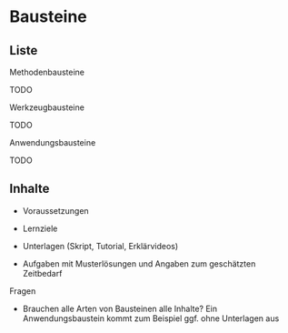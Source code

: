 # Bausteine

## Liste

Methodenbausteine

TODO

Werkzeugbausteine

TODO

Anwendungsbausteine

TODO

## Inhalte

- Voraussetzungen

- Lernziele

- Unterlagen (Skript, Tutorial, Erklärvideos)

- Aufgaben mit Musterlösungen und Angaben zum geschätzten Zeitbedarf

Fragen

- Brauchen alle Arten von Bausteinen alle Inhalte? Ein Anwendungsbaustein kommt zum Beispiel ggf. ohne Unterlagen aus
